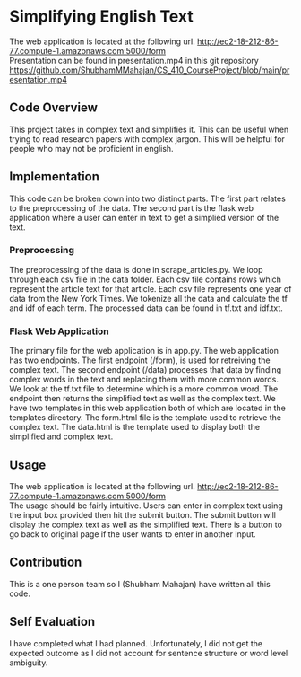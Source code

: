 # Simplifying English Text  
The web application is located at the following url. http://ec2-18-212-86-77.compute-1.amazonaws.com:5000/form  
Presentation can be found in presentation.mp4 in this git repository https://github.com/ShubhamMMahajan/CS_410_CourseProject/blob/main/presentation.mp4  
  
## Code Overview  
This project takes in complex text and simplifies it. This can be useful when trying to read research papers with complex jargon. This will be helpful for people who may not be proficient in english.  
## Implementation
This code can be broken down into two distinct parts. The first part relates to the preprocessing of the data. The second part is the flask web application where a user can enter in text to get a simplied version of the text.  
### Preprocessing  
The preprocessing of the data is done in scrape_articles.py. We loop through each csv file in the data folder. Each csv file contains rows which represent the article text for that article. Each csv file represents one year of data from the New York Times. We tokenize all the data and calculate the tf and idf of each term. The processed data can be found in tf.txt and idf.txt.  
### Flask Web Application  
The primary file for the web application is in app.py. The web application has two endpoints. The first endpoint (/form), is used for retreiving the complex text. The second endpoint (/data) processes that data by finding complex words in the text and replacing them with more common words. We look at the tf.txt file to determine which is a more common word. The endpoint then returns the simplified text as well as the complex text. We have two templates in this web application both of which are located in the templates directory. The form.html file is the template used to retrieve the complex text. The data.html is the template used to display both the simplified and complex text.  
## Usage  
The web application is located at the following url. http://ec2-18-212-86-77.compute-1.amazonaws.com:5000/form  
The usage should be fairly intuitive. Users can enter in complex text using the input box provided then hit the submit button. The submit button will display the complex text as well as the simplified text. There is a button to go back to original page if the user wants to enter in another input.  
## Contribution  
This is a one person team so I (Shubham Mahajan) have written all this code.  
## Self Evaluation  
I have completed what I had planned. Unfortunately, I did not get the expected outcome as I did not account for sentence structure or word level ambiguity.

